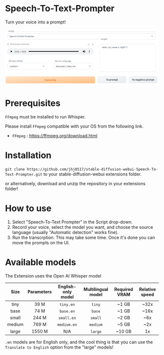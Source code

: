# Speech-To-Text-Prompter

Turn your voice into a prompt!

![UI screenshot](https://raw.githubusercontent.com/jhj0517/stable-diffusion-webui-Speech-To-Text-Prompter/master/screenshot.png?token=GHSAT0AAAAAAB6KX4BW3G47HIHOIPSXGJEUZAGZTCA)

# Prerequisites
`FFmpeg` must be installed to run Whisper. 

Please install `FFmpeg` compatible with your OS from the following link.

- `FFmpeg` : https://ffmpeg.org/download.html

# Installation
`git clone https://github.com/jhj0517/stable-diffusion-webui-Speech-To-Text-Prompter.git` to your stable-diffusion-webui extensions folder.

or alternatively, download and unzip the repository in your extensions folder!

# How to use
1. Select "Speech-To-Text Prompter" in the Script drop-down.
2. Record your voice, select the model you want, and choose the source language (usually "Automatic detection" works fine).
3. Run the transcrption. This may take some time. Once it's done you can move the prompts on the UI.

# Available models

The Extension uses the Open AI Whisper model

|  Size  | Parameters | English-only model | Multilingual model | Required VRAM | Relative speed |
|:------:|:----------:|:------------------:|:------------------:|:-------------:|:--------------:|
|  tiny  |    39 M    |     `tiny.en`      |       `tiny`       |     ~1 GB     |      ~32x      |
|  base  |    74 M    |     `base.en`      |       `base`       |     ~1 GB     |      ~16x      |
| small  |   244 M    |     `small.en`     |      `small`       |     ~2 GB     |      ~6x       |
| medium |   769 M    |    `medium.en`     |      `medium`      |     ~5 GB     |      ~2x       |
| large  |   1550 M   |        N/A         |      `large`       |    ~10 GB     |       1x       |


`.en` models are for English only, and the cool thing is that you can use the `Translate to English` option from the "large" models!

